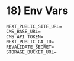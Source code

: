 # 18) Env Vars

    NEXT_PUBLIC_SITE_URL=
    CMS_BASE_URL=
    CMS_API_TOKEN=
    NEXT_PUBLIC_GA_ID=
    REVALIDATE_SECRET=
    STORAGE_BUCKET_URL=
